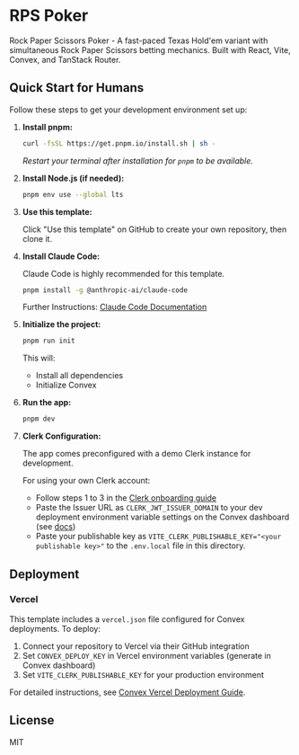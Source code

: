 # RPS Poker

Rock Paper Scissors Poker - A fast-paced Texas Hold'em variant with simultaneous Rock Paper Scissors betting mechanics. Built with React, Vite, Convex, and TanStack Router.

## Quick Start for Humans

Follow these steps to get your development environment set up:

1.  **Install pnpm:**

    ```bash
    curl -fsSL https://get.pnpm.io/install.sh | sh -
    ```

    _Restart your terminal after installation for `pnpm` to be available._

2.  **Install Node.js (if needed):**

    ```bash
    pnpm env use --global lts
    ```

3.  **Use this template:**

    Click "Use this template" on GitHub to create your own repository, then clone it.

4.  **Install Claude Code:**

    Claude Code is highly recommended for this template.

    ```bash
    pnpm install -g @anthropic-ai/claude-code
    ```

    Further Instructions: [Claude Code Documentation](https://docs.anthropic.com/en/docs/claude-code)

5.  **Initialize the project:**

    ```bash
    pnpm run init
    ```

    This will:

    - Install all dependencies
    - Initialize Convex

6.  **Run the app:**

    ```bash
    pnpm dev
    ```

7.  **Clerk Configuration:**

    The app comes preconfigured with a demo Clerk instance for development.

    For using your own Clerk account:

    - Follow steps 1 to 3 in the [Clerk onboarding guide](https://docs.convex.dev/auth/clerk#get-started)
    - Paste the Issuer URL as `CLERK_JWT_ISSUER_DOMAIN` to your dev deployment environment variable settings on the Convex dashboard (see [docs](https://docs.convex.dev/auth/clerk#configuring-dev-and-prod-instances))
    - Paste your publishable key as `VITE_CLERK_PUBLISHABLE_KEY="<your publishable key>"` to the `.env.local` file in this directory.

## Deployment

### Vercel

This template includes a `vercel.json` file configured for Convex deployments. To deploy:

1. Connect your repository to Vercel via their GitHub integration
2. Set `CONVEX_DEPLOY_KEY` in Vercel environment variables (generate in Convex dashboard)
3. Set `VITE_CLERK_PUBLISHABLE_KEY` for your production environment

For detailed instructions, see [Convex Vercel Deployment Guide](https://docs.convex.dev/production/hosting/vercel).

## License

MIT
